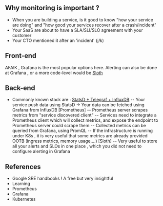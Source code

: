 ## Why monitoring is important ?
- When you are building a service, is it good to know "how your service are doing" and "how good your services recover after a crash/incident"
- Your SaaS are about to have a SLA/SLI/SLO agreement with your customer
- Your CTO mentioned it after an 'incident' (j/k)

## Front-end
AFAIK , Grafana is the most popular options here.
Alerting can also be done at Grafana , or a more code-level would be [Sloth](https://sloth.dev)

## Back-end
- Commonly known stack are : 
[StatsD + Telegraf + InfluxDB](https://www.influxdata.com/blog/getting-started-with-sending-statsd-metrics-to-telegraf-influxdb/)
-- Your service push data using StatsD -> Your data can be fetched using Grafana from InfluxDB
[Prometheus]
-- Prometheus server scrapes metrics from "service discovered client"
-- Services need to integrate a Prometheus client which will collect metrics, and expose the endpoint to Prometheus server could scrape them
-- Collected metrics can be queried from Grafana, using PromQL 
-- If the infrastructure is running under K8s , it is very useful that some metrics are already provided OOTB (ingress metrics, memory usage,...)
[Sloth]
-- Very useful to store all your alerts and SLOs in one place , which you did not need to configure alerting in Grafana

## References
- Google SRE handbooks ! A free but very insightful
- Learning 
- Prometheus
- Grafana
- Kubernetes